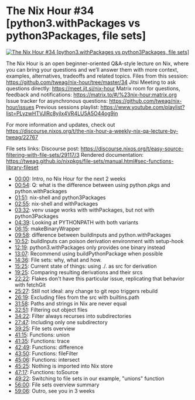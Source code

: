 # The Nix Hour #34 [python3.withPackages vs python3Packages, file sets]

[![The Nix Hour #34 [python3.withPackages vs python3Packages, file sets]](https://img.youtube.com/vi/4HEfRYp-S8c/0.jpg)](https://www.youtube.com/watch?v=4HEfRYp-S8c)

The Nix Hour is an open beginner-oriented Q&A-style lecture on Nix, where you can bring your questions and we’ll answer them with more context, examples, alternatives, tradeoffs and related topics.
Files from this session: https://github.com/tweag/nix-hour/tree/master/34
Jitsi Meeting to ask questions directly: https://meet.jit.si/nix-hour
Matrix room for questions, feedback and notifications: https://matrix.to/#/%23nix-hour:matrix.org
Issue tracker for asynchronous questions: https://github.com/tweag/nix-hour/issues
Previous sessions playlist: https://www.youtube.com/playlist?list=PLyzwHTVJlRc8yjlx4VR4LU5A5O44og9in

For more information and updates, check out https://discourse.nixos.org/t/the-nix-hour-a-weekly-nix-qa-lecture-by-tweag/22767

File sets links:
Discourse post: https://discourse.nixos.org/t/easy-source-filtering-with-file-sets/29117/3
Rendered documentation: https://tweag.github.io/nixpkgs/file-sets/manual.html#sec-functions-library-fileset


* [00:00](https://www.youtube.com/watch?v=4HEfRYp-S8c&t=0): Intro, no Nix Hour for the next 2 weeks
* [00:54](https://www.youtube.com/watch?v=4HEfRYp-S8c&t=54): Q: what is the difference between using python.pkgs and python.withPackages
* [01:51](https://www.youtube.com/watch?v=4HEfRYp-S8c&t=111): nix-shell and python3Packages
* [02:55](https://www.youtube.com/watch?v=4HEfRYp-S8c&t=175): nix-shell and withPackages
* [03:32](https://www.youtube.com/watch?v=4HEfRYp-S8c&t=212): venv usage works with withPackages, but not with python3Packages
* [04:39](https://www.youtube.com/watch?v=4HEfRYp-S8c&t=279): Looking at PYTHONPATH with both variants
* [06:15](https://www.youtube.com/watch?v=4HEfRYp-S8c&t=375): makeBinaryWrapper
* [09:58](https://www.youtube.com/watch?v=4HEfRYp-S8c&t=598): difference between buildInputs and python.withPackages
* [10:52](https://www.youtube.com/watch?v=4HEfRYp-S8c&t=652): buildInputs can poison derivation environment with setup-hook
* [12:19](https://www.youtube.com/watch?v=4HEfRYp-S8c&t=739): python3.withPackages only provides one binary instead
* [13:07](https://www.youtube.com/watch?v=4HEfRYp-S8c&t=787): Recommend using buildPythonPackage when possible
* [14:36](https://www.youtube.com/watch?v=4HEfRYp-S8c&t=876): File sets: why, what and how.
* [15:25](https://www.youtube.com/watch?v=4HEfRYp-S8c&t=925): Current state of things: using ./. as src for derivation
* [19:25](https://www.youtube.com/watch?v=4HEfRYp-S8c&t=1165): Comparing resulting derivations and their srcs
* [22:22](https://www.youtube.com/watch?v=4HEfRYp-S8c&t=1342): Flakes don't have this particular issue, replicating that behavior with fetchGit
* [25:27](https://www.youtube.com/watch?v=4HEfRYp-S8c&t=1527): Still not ideal: any change to git repo triggers rebuild
* [26:19](https://www.youtube.com/watch?v=4HEfRYp-S8c&t=1579): Excluding files from the src with builtins.path
* [31:58](https://www.youtube.com/watch?v=4HEfRYp-S8c&t=1918): Paths and strings in Nix are never equal
* [32:51](https://www.youtube.com/watch?v=4HEfRYp-S8c&t=1971): Filtering out object files
* [34:22](https://www.youtube.com/watch?v=4HEfRYp-S8c&t=2062): Filter always recurses into subdirectories
* [27:47](https://www.youtube.com/watch?v=4HEfRYp-S8c&t=1667): Including only one subdirectory
* [39:25](https://www.youtube.com/watch?v=4HEfRYp-S8c&t=2365): File sets overview
* [41:15](https://www.youtube.com/watch?v=4HEfRYp-S8c&t=2475): Functions: union
* [41:35](https://www.youtube.com/watch?v=4HEfRYp-S8c&t=2495): Functions: trace
* [42:49](https://www.youtube.com/watch?v=4HEfRYp-S8c&t=2569): Functions: difference
* [43:50](https://www.youtube.com/watch?v=4HEfRYp-S8c&t=2630): Functions: fileFilter
* [45:06](https://www.youtube.com/watch?v=4HEfRYp-S8c&t=2706): Functions: intersect
* [45:25](https://www.youtube.com/watch?v=4HEfRYp-S8c&t=2725): Nothing is imported into Nix store
* [47:17](https://www.youtube.com/watch?v=4HEfRYp-S8c&t=2837): Functions: toSource
* [49:22](https://www.youtube.com/watch?v=4HEfRYp-S8c&t=2962): Switching to file sets in our example, "unions" function
* [56:00](https://www.youtube.com/watch?v=4HEfRYp-S8c&t=3360): File sets overview summary
* [59:06](https://www.youtube.com/watch?v=4HEfRYp-S8c&t=3546): Outro, see you in 3 weeks
